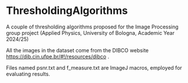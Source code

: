 # ThresholdingAlgorithms
A couple of thresholding algorithms proposed for the Image Processing group project (Applied Physics, University of Bologna, Academic Year 2024/25)

All the images in the dataset come from the DIBCO website https://dib.cin.ufpe.br/#!/resources/dibco .

Files named psnr.txt and f_measure.txt are ImageJ macros, employed for evaluating results.
